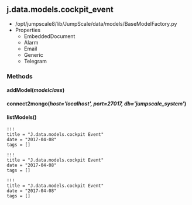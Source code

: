 <!-- toc -->
## j.data.models.cockpit_event

- /opt/jumpscale8/lib/JumpScale/data/models/BaseModelFactory.py
- Properties
    - EmbeddedDocument
    - Alarm
    - Email
    - Generic
    - Telegram

### Methods

#### addModel(*modelclass*) 

#### connect2mongo(*host='localhost', port=27017, db='jumpscale_system'*) 

#### listModels() 


```
!!!
title = "J.data.models.cockpit Event"
date = "2017-04-08"
tags = []
```

```
!!!
title = "J.data.models.cockpit Event"
date = "2017-04-08"
tags = []
```

```
!!!
title = "J.data.models.cockpit Event"
date = "2017-04-08"
tags = []
```
